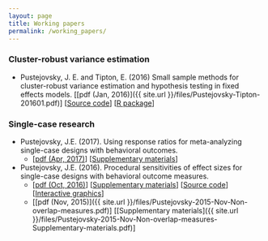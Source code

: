 ```yaml
---
layout: page
title: Working papers
permalink: /working_papers/
---
```


### Cluster-robust variance estimation

* Pustejovsky, J. E. and Tipton, E. (2016) Small sample methods for cluster-robust variance estimation and hypothesis testing in fixed effects models. [[pdf (Jan, 2016)]({{ site.url }}/files/Pustejovsky-Tipton-201601.pdf)] [[Source code](https://github.com/jepusto/clubSandwich/tree/master/paper_ClusterRobustTesting)] [[R package](https://github.com/jepusto/clubSandwich)]


### Single-case research

* Pustejovsky, J.E. (2017). Using response ratios for meta-analyzing single-case designs with behavioral outcomes.
    * [[pdf (Apr, 2017)](https://osf.io/4fe6u/)] [[Supplementary materials](https://osf.io/c3fe9/)]
* Pustejovsky, J.E. (2016). Procedural sensitivities of effect sizes for single-case designs with behavioral outcome measures.
    * [[pdf (Oct, 2016)](https://osf.io/pxn24/)] [[Supplementary materials](https://osf.io/hkzsm/)] [[Source code](https://osf.io/j4gvt/)] [[Interactive graphics](https://jepusto.shinyapps.io/SCD-effect-size-sensitivities/)]
    * [[pdf (Nov, 2015)]({{ site.url }}/files/Pustejovsky-2015-Nov-Non-overlap-measures.pdf)] [[Supplementary materials]({{ site.url }}/files/Pustejovsky-2015-Nov-Non-overlap-measures-Supplementary-materials.pdf)]